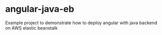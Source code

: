 # angular-java-eb
Example project to demonstrate how to deploy angular with java backend on AWS elastic beanstalk
